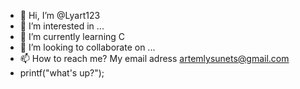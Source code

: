 - 👋 Hi, I’m @Lyart123
- 👀 I’m interested in ...
- 🌱 I’m currently learning C
- 💞️ I’m looking to collaborate on ...
- 📫 How to reach me? My email adress artemlysunets@gmail.com
- printf("what's up?");

<!---
Lyart123/Lyart123 is a ✨ special ✨ repository because its `README.md` (this file) appears on your GitHub profile.
You can click the Preview link to take a look at your changes.
--->
